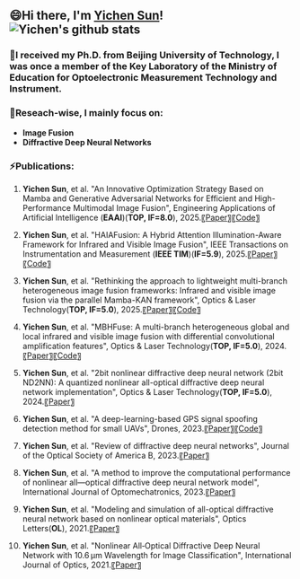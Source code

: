 

<!--
## Hi there, I'm Yichen Sun 👋
**sunyichen1994/sunyichen1994** is a ✨ _special_ ✨ repository because its `README.md` (this file) appears on your GitHub profile.

Here are some ideas to get you started:

- 🔭 I’m currently working on ...
- 🌱 I’m currently learning ...
- 👯 I’m looking to collaborate on ...
- 🤔 I’m looking for help with ...
- 💬 Ask me about ...
- 📫 How to reach me: ...
- 😄 Pronouns: ...
- ⚡ Fun fact: ...
-->



## 😄Hi there, I'm [Yichen Sun](https://scholar.google.com/citations?hl=zh-CN&user=8XHm_3MAAAAJ)!  ![Yichen's github stats](https://github-readme-stats.vercel.app/api?username=sunyichen1994&show_icons=true&theme=radical)

### 🌱I received my Ph.D. from Beijing University of Technology, I was once a member of the Key Laboratory of the Ministry of Education for Optoelectronic Measurement Technology and Instrument.

### 🔭Reseach-wise, I mainly focus on:
- **Image Fusion**
- **Diffractive Deep Neural Networks**


### ⚡Publications:
1. **Yichen Sun**,  et al. "An Innovative Optimization Strategy Based on Mamba and Generative Adversarial Networks for Efficient and High-Performance Multimodal Image Fusion", Engineering Applications of Artificial Intelligence (**EAAI**)(**TOP, IF=8.0**), 2025.〖[Paper](https://www.sciencedirect.com/science/article/abs/pii/S0952197625028192)〗〖[Code](https://github.com/sunyichen1994/MMGFuse)〗

2. **Yichen Sun**,  et al. "HAIAFusion: A Hybrid Attention Illumination-Aware Framework for Infrared and Visible Image Fusion", IEEE Transactions on Instrumentation and Measurement (**IEEE TIM**)(**IF=5.9**), 2025.〖[Paper](https://ieeexplore.ieee.org/abstract/document/10835199)〗〖[Code](https://github.com/sunyichen1994/HAIAFusion)〗

3. **Yichen Sun**,  et al. "Rethinking the approach to lightweight multi-branch heterogeneous image fusion frameworks: Infrared and visible image fusion via the parallel Mamba-KAN framework", Optics & Laser Technology(**TOP, IF=5.0**), 2025.〖[Paper](https://www.sciencedirect.com/science/article/abs/pii/S0030399225002002)〗〖[Code](https://github.com/sunyichen1994/PMKFuse)〗

4. **Yichen Sun**,  et al. "MBHFuse: A multi-branch heterogeneous global and local infrared and visible image fusion with differential convolutional amplification features",  Optics & Laser Technology(**TOP, IF=5.0**), 2024.〖[Paper](https://www.sciencedirect.com/science/article/abs/pii/S0030399224011241)〗〖[Code](https://github.com/sunyichen1994/MBHFuse)〗

5. **Yichen Sun**,  et al. "2bit nonlinear diffractive deep neural network (2bit ND2NN): A quantized nonlinear all-optical diffractive deep neural network implementation",  Optics & Laser Technology(**TOP, IF=5.0**), 2024.〖[Paper](https://www.sciencedirect.com/science/article/abs/pii/S0030399224005784)〗

6. **Yichen Sun**,  et al. "A deep-learning-based GPS signal spoofing detection method for small UAVs", Drones, 2023.〖[Paper](https://www.mdpi.com/2504-446X/7/6/370)〗〖[Code](https://github.com/sunyichen1994/A-Deep-Learning-Based-GPS-Signal-Spoofing-Detection-Method-for-Small-UAVs)〗

7. **Yichen Sun**,  et al. "Review of diffractive deep neural networks", Journal of the Optical Society of America B, 2023.〖[Paper](https://opg.optica.org/josab/abstract.cfm?uri=josab-40-11-2951)〗

8. **Yichen Sun**,  et al. "A method to improve the computational performance of nonlinear all—optical diffractive deep neural network model", International Journal of Optomechatronics, 2023.〖[Paper](https://www.tandfonline.com/doi/full/10.1080/15599612.2023.2209624)〗

9. **Yichen Sun**,  et al. "Modeling and simulation of all-optical diffractive neural network based on nonlinear optical materials", Optics Letters(**OL**), 2021.〖[Paper](https://opg.optica.org/ol/abstract.cfm?uri=ol-47-1-126)〗

10. **Yichen Sun**,  et al. "Nonlinear All‐Optical Diffractive Deep Neural Network with 10.6 μm Wavelength for Image Classification", International Journal of Optics, 2021.〖[Paper](https://onlinelibrary.wiley.com/doi/full/10.1155/2021/6667495)〗

